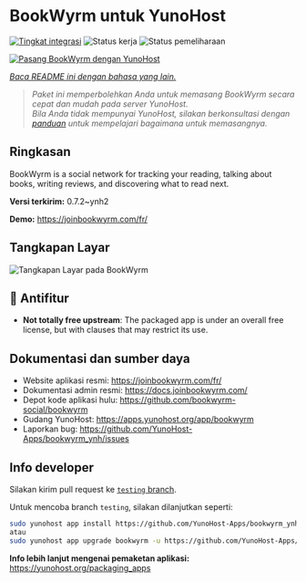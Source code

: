 <!--
N.B.: README ini dibuat secara otomatis oleh <https://github.com/YunoHost/apps/tree/master/tools/readme_generator>
Ini TIDAK boleh diedit dengan tangan.
-->

# BookWyrm untuk YunoHost

[![Tingkat integrasi](https://dash.yunohost.org/integration/bookwyrm.svg)](https://ci-apps.yunohost.org/ci/apps/bookwyrm/) ![Status kerja](https://ci-apps.yunohost.org/ci/badges/bookwyrm.status.svg) ![Status pemeliharaan](https://ci-apps.yunohost.org/ci/badges/bookwyrm.maintain.svg)

[![Pasang BookWyrm dengan YunoHost](https://install-app.yunohost.org/install-with-yunohost.svg)](https://install-app.yunohost.org/?app=bookwyrm)

*[Baca README ini dengan bahasa yang lain.](./ALL_README.md)*

> *Paket ini memperbolehkan Anda untuk memasang BookWyrm secara cepat dan mudah pada server YunoHost.*  
> *Bila Anda tidak mempunyai YunoHost, silakan berkonsultasi dengan [panduan](https://yunohost.org/install) untuk mempelajari bagaimana untuk memasangnya.*

## Ringkasan

BookWyrm is a social network for tracking your reading, talking about books, writing reviews, and discovering what to read next.


**Versi terkirim:** 0.7.2~ynh2

**Demo:** <https://joinbookwyrm.com/fr/>

## Tangkapan Layar

![Tangkapan Layar pada BookWyrm](./doc/screenshots/screenshot-bookwyrm.jpg)

## :red_circle: Antifitur

- **Not totally free upstream**: The packaged app is under an overall free license, but with clauses that may restrict its use.

## Dokumentasi dan sumber daya

- Website aplikasi resmi: <https://joinbookwyrm.com/fr/>
- Dokumentasi admin resmi: <https://docs.joinbookwyrm.com/>
- Depot kode aplikasi hulu: <https://github.com/bookwyrm-social/bookwyrm>
- Gudang YunoHost: <https://apps.yunohost.org/app/bookwyrm>
- Laporkan bug: <https://github.com/YunoHost-Apps/bookwyrm_ynh/issues>

## Info developer

Silakan kirim pull request ke [`testing` branch](https://github.com/YunoHost-Apps/bookwyrm_ynh/tree/testing).

Untuk mencoba branch `testing`, silakan dilanjutkan seperti:

```bash
sudo yunohost app install https://github.com/YunoHost-Apps/bookwyrm_ynh/tree/testing --debug
atau
sudo yunohost app upgrade bookwyrm -u https://github.com/YunoHost-Apps/bookwyrm_ynh/tree/testing --debug
```

**Info lebih lanjut mengenai pemaketan aplikasi:** <https://yunohost.org/packaging_apps>
